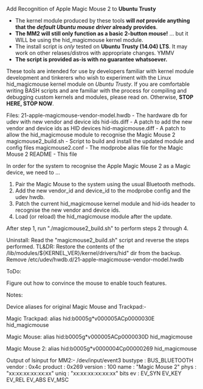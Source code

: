 Add Recognition of Apple Magic Mouse 2 to **Ubuntu Trusty**

* The kernel module produced by these tools **will _not_ provide anything that the _default Ubuntu mouse driver_ already provides**.
* **The MM2 will still only function as a basic 2-button mouse!**
... but it WILL be using the hid_magicmouse kernel module.
* The install script is _only_ tested on **Ubuntu Trusty (14.04) LTS**. It may work on other relases/distros with appropriate changes. YMMV
* **The script is provided as-is with no guarantee whatsoever.**

These tools are intended for use by developers familiar with kernel module development and tinkerers who wish to experiment with the Linux hid_magicmouse kernel module on _Ubuntu Trusty_. If you are comfortable writing BASH scripts and are familiar with the process for compiling and debugging custom kernels and modules, please read on. Otherwise, **STOP HERE, STOP NOW**.



Files:
  21-apple-magicmouse-vendor-model.hwdb  -  The hardware db for udev with new vendor and device ids
  hid-ids.diff                           -  A patch to add the new vendor and device ids as HID devices
  hid-magicmouse.diff                    -  A patch to allow the hid_magicmouse module to recognise the Magic Mouse 2
  magicmouse2_build.sh                   -  Script to build and install the updated module and config files
  magicmouse2.conf                       -  The modprobe alias file for the Magic Mouse 2
  README                                 -  This file



In order for the system to recognise the Apple Magic Mouse 2 as a Magic device, we need to ...

  1. Pair the Magic Mouse to the system using the usual Bluetooth methods.
  2. Add the new vendor_id and device_id to the modprobe config and the udev hwdb.
  3. Patch the current hid_magicmouse kernel module and hid-ids header to recognise the new vendor and device ids.
  4. Load (or reload) the hid_magicmouse module after the update.

After step 1, run "./magicmouse2_build.sh" to perform steps 2 through 4.

Uninstall: Read the "magicmouse2_build.sh" script and reverse the steps performed. TL&DR: Restore the contents of the /lib/modules/${KERNEL_VER}/kernel/drivers/hid" dir from the backup. Remove /etc/udev/hwdb.d/21-apple-magicmouse-vendor-model.hwdb

ToDo:

Figure out how to convince the mouse to enable touch features.



Notes:

Device aliases for original Magic Mouse and Trackpad:-

Magic Trackpad: 
alias hid:b0005g*v000005ACp0000030E hid_magicmouse

Magic Mouse: 
alias hid:b0005g*v000005ACp0000030D hid_magicmouse

Magic Mouse 2: 
alias hid:b0005g*v0000004Cp00000269 hid_magicmouse


Output of lsinput for MM2:-
 /dev/input/event3
   bustype : BUS_BLUETOOTH
   vendor  : 0x4c
   product : 0x269
   version : 100
   name    : "Magic Mouse 2"
   phys    : "xx:xx:xx:xx:xx:xx"
   uniq    : "xx:xx:xx:xx:xx:xx"
   bits ev : EV_SYN EV_KEY EV_REL EV_ABS EV_MSC


